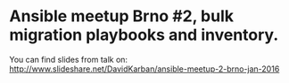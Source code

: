 Ansible meetup Brno #2, bulk migration playbooks and inventory.
=========

You can find slides from talk on: http://www.slideshare.net/DavidKarban/ansible-meetup-2-brno-jan-2016
 
